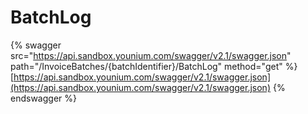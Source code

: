 # BatchLog

{% swagger src="https://api.sandbox.younium.com/swagger/v2.1/swagger.json" path="/InvoiceBatches/{batchIdentifier}/BatchLog" method="get" %}
[https://api.sandbox.younium.com/swagger/v2.1/swagger.json](https://api.sandbox.younium.com/swagger/v2.1/swagger.json)
{% endswagger %}
